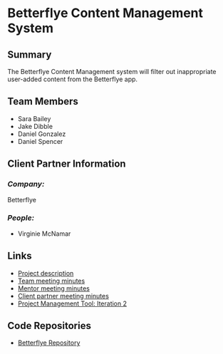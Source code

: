 # Betterflye Content Management System

## **Summary**

The Betterflye Content Management system will filter out inappropriate user-added content from the Betterflye app.

## **Team Members**

- Sara Bailey
- Jake Dibble
- Daniel Gonzalez 
- Daniel Spencer

## **Client Partner Information**

### *Company:*
Betterflye

### *People:*
- Virginie McNamar

## **Links**

- [Project description](ProjectDescription.md)
- [Team meeting minutes](MeetingMinutes/Team)
- [Mentor meeting minutes](MeetingMinutes/Mentor)
- [Client partner meeting minutes](MeetingMinutes/ClientPartner)
- [Project Management Tool: Iteration 2](https://github.com/s-cb/Betterflye-Content-Management-System/projects/2)


## **Code Repositories**

- <a href="https://github.com/tms326/Betterflye/tree/master">Betterflye Repository</a>

